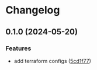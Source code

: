# Changelog

## 0.1.0 (2024-05-20)


### Features

* add terraform configs ([5cd1f77](https://github.com/braveokafor/terraform-aws-template/commit/5cd1f7752dcf2072d75b08c018d01c66bed38b86))

